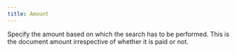 ```yaml
---
title: Amount
---
```



Specify the amount based on which the search has to be performed. This  is the document amount irrespective of whether it is paid or not.
